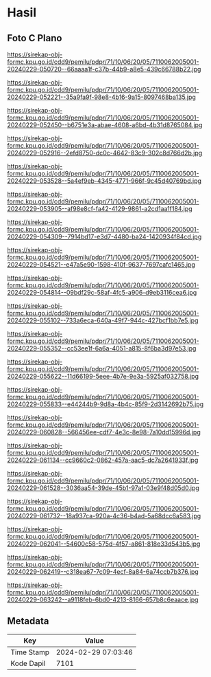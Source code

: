 # Hasil

## Foto C Plano

https://sirekap-obj-formc.kpu.go.id/cdd9/pemilu/pdpr/71/10/06/20/05/7110062005001-20240229-050720--66aaaa1f-c37b-44b9-a8e5-439c66788b22.jpg

https://sirekap-obj-formc.kpu.go.id/cdd9/pemilu/pdpr/71/10/06/20/05/7110062005001-20240229-052221--35a9fa9f-98e8-4b16-9a15-8097468ba135.jpg

https://sirekap-obj-formc.kpu.go.id/cdd9/pemilu/pdpr/71/10/06/20/05/7110062005001-20240229-052450--b6751e3a-abae-4608-a6bd-4b31d8765084.jpg

https://sirekap-obj-formc.kpu.go.id/cdd9/pemilu/pdpr/71/10/06/20/05/7110062005001-20240229-052916--2efd8750-dc0c-4642-83c9-302c8d766d2b.jpg

https://sirekap-obj-formc.kpu.go.id/cdd9/pemilu/pdpr/71/10/06/20/05/7110062005001-20240229-053528--5a4ef9eb-4345-4771-966f-9c45d40769bd.jpg

https://sirekap-obj-formc.kpu.go.id/cdd9/pemilu/pdpr/71/10/06/20/05/7110062005001-20240229-053905--af98e8cf-fa42-4129-9861-a2cd1aa1f184.jpg

https://sirekap-obj-formc.kpu.go.id/cdd9/pemilu/pdpr/71/10/06/20/05/7110062005001-20240229-054309--7914bd17-e3d7-4480-ba24-1420934f84cd.jpg

https://sirekap-obj-formc.kpu.go.id/cdd9/pemilu/pdpr/71/10/06/20/05/7110062005001-20240229-054521--e47a5e90-1598-410f-9637-7697cafc1465.jpg

https://sirekap-obj-formc.kpu.go.id/cdd9/pemilu/pdpr/71/10/06/20/05/7110062005001-20240229-054814--09bdf29c-58af-4fc5-a906-d9eb3116cea6.jpg

https://sirekap-obj-formc.kpu.go.id/cdd9/pemilu/pdpr/71/10/06/20/05/7110062005001-20240229-055102--733a6eca-640a-49f7-944c-427bcf1bb7e5.jpg

https://sirekap-obj-formc.kpu.go.id/cdd9/pemilu/pdpr/71/10/06/20/05/7110062005001-20240229-055352--cc53ee1f-6a6a-4051-a815-8f6ba3d97e53.jpg

https://sirekap-obj-formc.kpu.go.id/cdd9/pemilu/pdpr/71/10/06/20/05/7110062005001-20240229-055622--11d66199-5eee-4b7e-9e3a-5925af032758.jpg

https://sirekap-obj-formc.kpu.go.id/cdd9/pemilu/pdpr/71/10/06/20/05/7110062005001-20240229-055833--e44244b9-9d8a-4b4c-85f9-2d3142692b75.jpg

https://sirekap-obj-formc.kpu.go.id/cdd9/pemilu/pdpr/71/10/06/20/05/7110062005001-20240229-060828--566456ee-cdf7-4e3c-8e98-7a10dd15996d.jpg

https://sirekap-obj-formc.kpu.go.id/cdd9/pemilu/pdpr/71/10/06/20/05/7110062005001-20240229-061134--cc9660c2-0862-457a-aac5-dc7a2641933f.jpg

https://sirekap-obj-formc.kpu.go.id/cdd9/pemilu/pdpr/71/10/06/20/05/7110062005001-20240229-061528--3036aa54-39de-45b1-97a1-03e9f48d05d0.jpg

https://sirekap-obj-formc.kpu.go.id/cdd9/pemilu/pdpr/71/10/06/20/05/7110062005001-20240229-061732--18a937ca-920a-4c36-b4ad-5a68dcc6a583.jpg

https://sirekap-obj-formc.kpu.go.id/cdd9/pemilu/pdpr/71/10/06/20/05/7110062005001-20240229-062041--54600c58-575d-4f57-a861-818e33d543b5.jpg

https://sirekap-obj-formc.kpu.go.id/cdd9/pemilu/pdpr/71/10/06/20/05/7110062005001-20240229-062419--c318ea67-7c09-4ecf-8a84-6a74ccb7b376.jpg

https://sirekap-obj-formc.kpu.go.id/cdd9/pemilu/pdpr/71/10/06/20/05/7110062005001-20240229-063242--a9118feb-6bd0-4213-8166-657b8c6eaace.jpg


## Metadata

| Key        | Value               |
| ---------- | ------------------- |
| Time Stamp | 2024-02-29 07:03:46 |
| Kode Dapil | 7101                |



